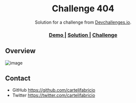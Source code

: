 <!-- Please update value in the {}  -->

<h1 align="center">Challenge 404</h1>

<div align="center">
   Solution for a challenge from  <a href="http://devchallenges.io" target="_blank">Devchallenges.io</a>.
</div>

<div align="center">
  <h3>
    <a href="https://agitated-mcnulty-2a1e8e.netlify.app/">
      Demo
    </a>
    <span> | </span>
    <a href="https://github.com/cartelifabricio/challenge404">
      Solution
    </a>
    <span> | </span>
    <a href="https://devchallenges.io/challenges/wBunSb7FPrIepJZAg0sY">
      Challenge
    </a>
  </h3>
</div>

<!-- TABLE OF CONTENTS -->


## Overview

![image](https://user-images.githubusercontent.com/39109050/118689618-975c5c00-b7dd-11eb-9ec8-2627a0f40dad.png)


## Contact

- GitHub https://github.com/cartelifabricio
- Twitter https://twitter.com/cartelifabricio
